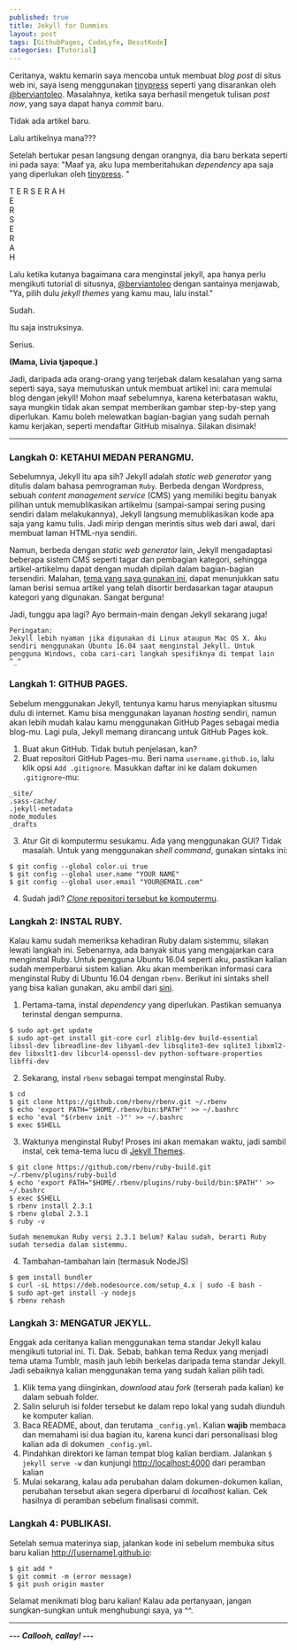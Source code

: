 ```yaml
---
published: true
title: Jekyll for Dummies
layout: post
tags: [GithubPages, CodeLyfe, BesutKode]
categories: [Tutorial]
---
```


Ceritanya, waktu kemarin saya mencoba untuk membuat _blog post_ di situs web ini, saya iseng menggunakan [tinypress] seperti yang disarankan oleh [@berviantoleo][leo]. Masalahnya, ketika saya berhasil mengetuk tulisan _post now_, yang saya dapat hanya _commit_ baru.

Tidak ada artikel baru.

Lalu artikelnya mana???

Setelah bertukar pesan langsung dengan orangnya, dia baru berkata seperti ini pada saya: "Maaf ya, aku lupa memberitahukan _dependency_ apa saja yang diperlukan oleh [tinypress]. "

T E R S E R A H  
E  
R  
S  
E  
R  
A  
H

Lalu ketika kutanya bagaimana cara menginstal jekyll, apa hanya perlu mengikuti tutorial di situsnya, [@berviantoleo][leo] dengan santainya menjawab, "Ya, pilih dulu _jekyll themes_ yang kamu mau, lalu instal."

Sudah.

Itu saja instruksinya.

Serius.

**(Mama, Livia tjapeque.)**

Jadi, daripada ada orang-orang yang terjebak dalam kesalahan yang sama seperti saya, saya memutuskan untuk membuat artikel ini: cara memulai blog dengan jekyll! Mohon maaf sebelumnya, karena keterbatasan waktu, saya mungkin tidak akan sempat memberikan gambar step-by-step yang diperlukan. Kamu boleh melewatkan bagian-bagian yang sudah pernah kamu kerjakan, seperti mendaftar GitHub misalnya. Silakan disimak!

---

### Langkah 0: KETAHUI MEDAN PERANGMU.

Sebelumnya, Jekyll itu apa sih? Jekyll adalah _static web generator_ yang ditulis dalam bahasa pemrograman `Ruby`. Berbeda dengan Wordpress, sebuah _content management service_ (CMS) yang memiliki begitu banyak pilihan untuk memublikasikan artikelmu (sampai-sampai sering pusing sendiri dalam melakukannya), Jekyll langsung memublikasikan kode apa saja yang kamu tulis. Jadi mirip dengan merintis situs web dari awal, dari membuat laman HTML-nya sendiri.

Namun, berbeda dengan _static web generator_ lain, Jekyll mengadaptasi beberapa sistem CMS seperti tagar dan pembagian kategori, sehingga artikel-artikelmu dapat dengan mudah dipilah dalam bagian-bagian tersendiri. Malahan, [tema yang saya gunakan ini][space], dapat menunjukkan satu laman berisi semua artikel yang telah disortir berdasarkan tagar ataupun kategori yang digunakan. Sangat berguna!

Jadi, tunggu apa lagi? Ayo bermain-main dengan Jekyll sekarang juga!

```
Peringatan:
Jekyll lebih nyaman jika digunakan di Linux ataupun Mac OS X. Aku sendiri menggunakan Ubuntu 16.04 saat menginstal Jekyll. Untuk pengguna Windows, coba cari-cari langkah spesifiknya di tempat lain ^_^
```

### Langkah 1: GITHUB PAGES.

Sebelum menggunakan Jekyll, tentunya kamu harus menyiapkan situsmu dulu di internet. Kamu bisa menggunakan layanan _hosting_ sendiri, namun akan lebih mudah kalau kamu menggunakan GitHub Pages sebagai media blog-mu. Lagi pula, Jekyll memang dirancang untuk GitHub Pages kok.

1. Buat akun GitHub. Tidak butuh penjelasan, kan?
2. Buat repositori GitHub Pages-mu. Beri nama `username.github.io`, lalu klik opsi `Add .gitignore`. Masukkan daftar ini ke dalam dokumen `.gitignore`-mu:  
```  
_site/
.sass-cache/
.jekyll-metadata
node_modules
_drafts
```
3. Atur Git di komputermu sesukamu. Ada yang menggunakan GUI? Tidak masalah. Untuk yang menggunakan _shell command_, gunakan sintaks ini:  
```  
$ git config --global color.ui true
$ git config --global user.name "YOUR NAME"
$ git config --global user.email "YOUR@EMAIL.com"
```
4. Sudah jadi? [_Clone_ repositori tersebut ke komputermu](https://help.github.com/articles/cloning-a-repository/).

### Langkah 2: INSTAL RUBY.

Kalau kamu sudah memeriksa kehadiran Ruby dalam sistemmu, silakan lewati langkah ini. Sebenarnya, ada banyak situs yang mengajarkan cara menginstal Ruby. Untuk pengguna Ubuntu 16.04 seperti aku, pastikan kalian sudah memperbarui sistem kalian. Aku akan memberikan informasi cara menginstal Ruby di Ubuntu 16.04 dengan `rbenv`. Berikut ini sintaks shell yang bisa kalian gunakan, aku ambil dari [sini](https://gorails.com/setup/ubuntu/16.04).

1. Pertama-tama, instal _dependency_ yang diperlukan. Pastikan semuanya terinstal dengan sempurna.   
```  
$ sudo apt-get update
$ sudo apt-get install git-core curl zlib1g-dev build-essential libssl-dev libreadline-dev libyaml-dev libsqlite3-dev sqlite3 libxml2-dev libxslt1-dev libcurl4-openssl-dev python-software-properties libffi-dev
```
2. Sekarang, instal `rbenv` sebagai tempat menginstal Ruby.  
```  
$ cd
$ git clone https://github.com/rbenv/rbenv.git ~/.rbenv
$ echo 'export PATH="$HOME/.rbenv/bin:$PATH"' >> ~/.bashrc
$ echo 'eval "$(rbenv init -)"' >> ~/.bashrc
$ exec $SHELL
```
3. Waktunya menginstal Ruby! Proses ini akan memakan waktu, jadi sambil instal, cek tema-tema lucu di [Jekyll Themes][themeshop].  
```  
$ git clone https://github.com/rbenv/ruby-build.git ~/.rbenv/plugins/ruby-build
$ echo 'export PATH="$HOME/.rbenv/plugins/ruby-build/bin:$PATH"' >> ~/.bashrc
$ exec $SHELL
$ rbenv install 2.3.1
$ rbenv global 2.3.1
$ ruby -v
```
	Sudah menemukan Ruby versi 2.3.1 belum? Kalau sudah, berarti Ruby sudah tersedia dalam sistemmu.  
4. Tambahan-tambahan lain (termasuk NodeJS)  
```  
$ gem install bundler
$ curl -sL https://deb.nodesource.com/setup_4.x | sudo -E bash -
$ sudo apt-get install -y nodejs
$ rbenv rehash
```

### Langkah 3: MENGATUR JEKYLL.

Enggak ada ceritanya kalian menggunakan tema standar Jekyll kalau mengikuti tutorial ini. Ti. Dak. Sebab, bahkan tema Redux yang menjadi tema utama Tumblr, masih jauh lebih berkelas daripada tema standar Jekyll. Jadi sebaiknya kalian menggunakan tema yang sudah kalian pilih tadi.

1. Klik tema yang diinginkan, _download_ atau _fork_ (terserah pada kalian) ke dalam sebuah folder.
2. Salin seluruh isi folder tersebut ke dalam repo lokal yang sudah diunduh ke komputer kalian.
3. Baca README, about, dan terutama `_config.yml`. Kalian **wajib** membaca dan memahami isi dua bagian itu, karena kunci dari personalisasi blog kalian ada di dokumen `_config.yml`.
4. Pindahkan direktori ke laman tempat blog kalian berdiam. Jalankan `$ jekyll serve -w` dan kunjungi <http://localhost:4000> dari peramban kalian
5. Mulai sekarang, kalau ada perubahan dalam dokumen-dokumen kalian, perubahan tersebut akan segera diperbarui di _localhost_ kalian. Cek hasilnya di peramban sebelum finalisasi commit.

### Langkah 4: PUBLIKASI.

Setelah semua materinya siap, jalankan kode ini sebelum membuka situs baru kalian <http://[username].github.io>:
```  
$ git add *
$ git commit -m (error message)
$ git push origin master
```

Selamat menikmati blog baru kalian! Kalau ada pertanyaan, jangan sungkan-sungkan untuk menghubungi saya, ya ^^.

---

**_--- Callooh, callay! ---_**

[leo]: http://berviantoleo.github.io
[tinypress]: http://tinypress.co
[space]: https://github.com/victorvoid/space-jekyll-template/
[themeshop]: http://jekyllthemes.org